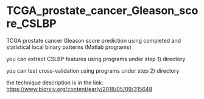# TCGA_prostate_cancer_Gleason_score_CSLBP
TCGA prostate cancer Gleason score prediction using completed and statistical local binary patterns (Matlab programs)

you can extract CSLBP features using programs under step 1) directory

you can test cross-validation using programs under step 2) directory

the technique description is in the link: https://www.biorxiv.org/content/early/2018/05/09/315648

